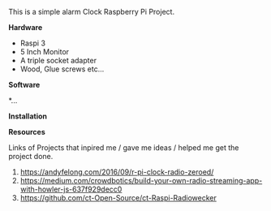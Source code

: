 
This is a simple alarm Clock Raspberry Pi Project.

__Hardware__

* Raspi 3
* 5 Inch Monitor
* A triple socket adapter
* Wood, Glue screws etc...

__Software__ 

*...

__Installation__

__Resources__

Links of Projects that inpired me / gave me ideas / helped me get the project done.

1. https://andyfelong.com/2016/09/r-pi-clock-radio-zeroed/
1. https://medium.com/crowdbotics/build-your-own-radio-streaming-app-with-howler-js-637f929decc0
1. https://github.com/ct-Open-Source/ct-Raspi-Radiowecker

